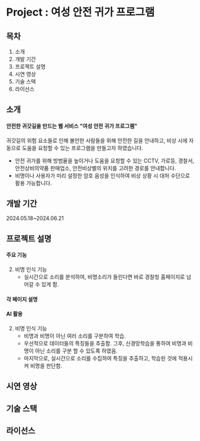 # Project : 여성 안전 귀가 프로그램

## 목차
1. 소개
2. 개발 기간
3. 프로젝트 설명
4. 시연 영상
5. 기술 스택
6. 라이선스

## 소개
#### 안전한 귀갓길을 만드는 웹 서비스 "여성 안전 귀가 프로그램"
귀갓길의 위험 요소들로 인해 불안한 사람들을 위해 안전한 길을 안내하고, 비상 시에 자동으로 도움을 요청할 수 있는 프로그램을 만들고자 하였습니다.
- 안전 귀가를 위해 방범율을 높이거나 도움을 요청할 수 있는 CCTV, 가로등, 경찰서, 안전상비의약품 판매업소, 안전비상벨의 위치를 고려한 경로를 안내합니다.
- 비명이나 사용자가 미리 설정한 암호 음성을 인식하여 비상 상황 시 대처 수단으로 활용 가능합니다.

## 개발 기간
2024.05.18~2024.06.21

## 프로젝트 설명

#### 주요 기능
2. 비명 인식 기능
   - 실시간으로 소리를 분석하여, 비명소리가 들린다면 바로 경찰청 홈페이지로 넘어갈 수 있게 함.
#### 각 페이지 설명 

#### AI 활용
2. 비명 인식 기능
   - 비명과 비명이 아닌 여러 소리를 구분하여 학습.
   - 우선적으로 데이터들의 특징들을 추출함. 그후, 신경망학습을 통하여 비명과 비명이 아닌 소리를 구분 할 수 있도록 하였음.
   - 마지막으로, 실시간으로 소리를 수집하여 특징을 추출하고, 학습된 것에 적용시켜 비명을 판단함.
## 시연 영상

## 기술 스택

## 라이선스

